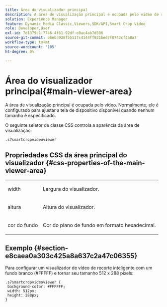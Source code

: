 ```yaml
---
title: Área do visualizador principal
description: A área de visualização principal é ocupada pelo vídeo de recorte inteligente. Normalmente, ele é configurado para ajustar a tela de dispositivo disponível quando nenhum tamanho é especificado.
solution: Experience Manager
feature: Dynamic Media Classic,Viewers,SDK/API,Smart Crop Video
role: Developer,User
exl-id: 7d1379c1-7746-4f61-92df-e8ac4ab7d506
source-git-commit: b6ebc938f55117c4144ff921bed7f8742cf3a8a7
workflow-type: tm+mt
source-wordcount: '105'
ht-degree: 0%

---
```


# Área do visualizador principal{#main-viewer-area}

A área de visualização principal é ocupada pelo vídeo. Normalmente, ele é configurado para ajustar a tela de dispositivo disponível quando nenhum tamanho é especificado.

<!--<a id="section_061E550C1C1D4DB2BD663A898895B38C"></a>-->

O seguinte seletor de classe CSS controla a aparência da área de visualização:

```
.s7smartcropvideoviewer 
```

## Propriedades CSS da área principal do visualizador {#css-properties-of-the-main-viewer-area}

<table id="table_C48C56E696304C9BAFEE71BA9EA9A174"> 
 <tbody> 
  <tr> 
   <td colname="col1"> <p> <span class="codeph"> width </span> </p> </td> 
   <td colname="col2"> <p>Largura do visualizador. </p> </td> 
  </tr> 
  <tr> 
   <td colname="col1"> <p> <span class="codeph"> altura </span> </p> </td> 
   <td colname="col2"> <p>Altura do visualizador. </p> </td> 
  </tr> 
  <tr> 
   <td colname="col1"> <p> <span class="codeph"> cor do fundo </span> </p> </td> 
   <td colname="col2"> <p> Cor do plano de fundo em formato hexadecimal. </p> </td> 
  </tr> 
 </tbody> 
</table>

## Exemplo {#section-e8caea0a303c425a8a637c2a47c06355}

Para configurar um visualizador de vídeo de recorte inteligente com um fundo branco (#FFFFF) e tornar seu tamanho 512 x 288 pixels:

```
.s7smartcropvideoviewer { 
 background-color: #FFFFFF; 
 width: 512px; 
 height: 288px;  
}
```
